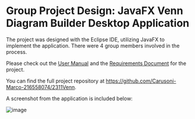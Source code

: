 # Group Project Design: JavaFX Venn Diagram Builder Desktop Application
The project was designed with the Eclipse IDE, utilizing JavaFX to implement the application.
There were 4 group members involved in the process.

Please check out the [User Manual](https://github.com/spagnuolo-joseph-216279184/JavaFX-Desktop-Application-Group-Project/files/10406078/EECS2311_UserManual_Group2.pdf)
and the 
[Requirements Document](https://github.com/spagnuolo-joseph-216279184/JavaFX-Desktop-Application-Group-Project/files/10406114/RequiredDocument_Group2.pdf)
for the project.

You can find the full project repository at https://github.com/Carusoni-Marco-216558074/2311Venn.

A screenshot from the application is included below:

![image](https://user-images.githubusercontent.com/46382058/212182918-d50eb523-8d11-4fbe-ac56-767e293c0485.png)
